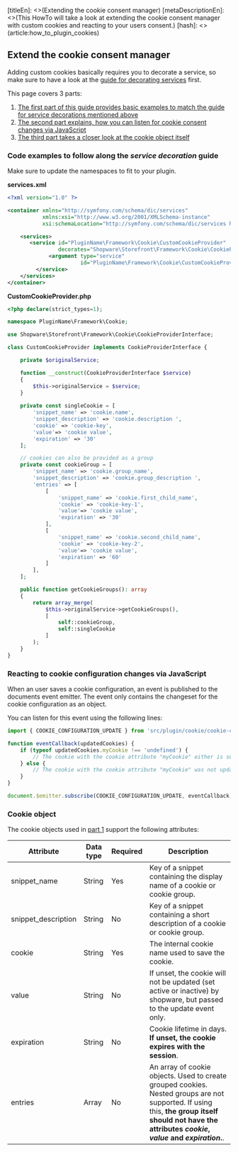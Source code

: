 [titleEn]: <>(Extending the cookie consent manager)
[metaDescriptionEn]: <>(This HowTo will take a look at extending the cookie consent manager with custom cookies and reacting to your users consent.)
[hash]: <>(article:how_to_plugin_cookies)

## Extend the cookie consent manager
Adding custom cookies basically requires you to decorate a service, so make sure to have a look at the [guide for decorating services](./../50-how-to/080-decorating-a-service.md) first.

This page covers 3 parts:

1. [The first part of this guide provides basic examples to match the guide for service decorations mentioned above](#code-examples-to-follow-along-the-service-decoration-guide)
2. [The second part explains, how you can listen for cookie consent changes via JavaScript](#reacting-to-cookie-configuration-changes-via-javascript) 
3. [The third part takes a closer look at the cookie object itself](#cookie-object) 


### Code examples to follow along the *service decoration* guide
Make sure to update the namespaces to fit to your plugin.

**services.xml**

```xml
<?xml version="1.0" ?>

<container xmlns="http://symfony.com/schema/dic/services"
           xmlns:xsi="http://www.w3.org/2001/XMLSchema-instance"
           xsi:schemaLocation="http://symfony.com/schema/dic/services http://symfony.com/schema/dic/services/services-1.0.xsd">

    <services>
       <service id="PluginName\Framework\Cookie\CustomCookieProvider"
                decorates="Shopware\Storefront\Framework\Cookie\CookieProviderInterface">
             <argument type="service" 
                       id="PluginName\Framework\Cookie\CustomCookieProvider.inner" />
         </service>
    </services>
</container>
```


**CustomCookieProvider.php**

```php
<?php declare(strict_types=1);

namespace PluginName\Framework\Cookie;

use Shopware\Storefront\Framework\Cookie\CookieProviderInterface;

class CustomCookieProvider implements CookieProviderInterface {

    private $originalService;

    function __construct(CookieProviderInterface $service)
    {
        $this->originalService = $service;
    }
    
    private const singleCookie = [
        'snippet_name' => 'cookie.name',
        'snippet_description' => 'cookie.description ',
        'cookie' => 'cookie-key',
        'value'=> 'cookie value',
        'expiration' => '30'
    ];

    // cookies can also be provided as a group
    private const cookieGroup = [
        'snippet_name' => 'cookie.group_name',
        'snippet_description' => 'cookie.group_description ',
        'entries' => [
            [
                'snippet_name' => 'cookie.first_child_name',
                'cookie' => 'cookie-key-1',
                'value'=> 'cookie value',
                'expiration' => '30'
            ],
            [
                'snippet_name' => 'cookie.second_child_name',
                'cookie' => 'cookie-key-2',
                'value'=> 'cookie value',
                'expiration' => '60'
            ]
        ],
    ];

    public function getCookieGroups(): array
    {
        return array_merge(
            $this->originalService->getCookieGroups(),
            [ 
                self::cookieGroup,
                self::singleCookie
            ]
        );
    }
}

```

### Reacting to cookie configuration changes via JavaScript
When an user saves a cookie configuration, an event is published to the documents event emitter.
The event only contains the changeset for the cookie configuration as an object.

You can listen for this event using the following lines:

```JavaScript
import { COOKIE_CONFIGURATION_UPDATE } from 'src/plugin/cookie/cookie-configuration.plugin';

function eventCallback(updatedCookies) {    
    if (typeof updatedCookies.myCookie !== 'undefined') {
        // The cookie with the cookie attribute "myCookie" either is set active or from active to inactive
    } else {
        // The cookie with the cookie attribute "myCookie" was not updated
    }
}

document.$emitter.subscribe(COOKIE_CONFIGURATION_UPDATE, eventCallback);
```

### Cookie object
The cookie objects used in [part 1](#code-examples-to-follow-along-the-service-decoration-guide) support the following attributes:

| Attribute | Data type | Required | Description |
| --------- | --------- | -------- | ----------- |
| snippet_name | String | Yes | Key of a snippet containing the display name of a cookie or cookie group. |
| snippet_description | String | No | Key of a snippet containing a short description of a cookie or cookie group. |
| cookie | String | Yes | The internal cookie name used to save the cookie. |
| value | String  | No | If unset, the cookie will not be updated (set active or inactive) by shopware, but passed to the update event only. |
| expiration | String | No | Cookie lifetime in days. **If unset, the cookie expires with the session**. | 
| entries | Array | No | An array of cookie objects. Used to create grouped cookies. Nested groups are not supported. If using this, **the group itself should not have the attributes *cookie*, *value* and *expiration*.**. |

